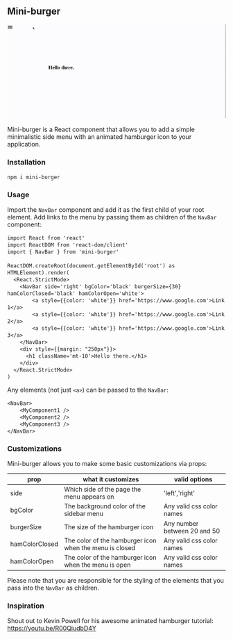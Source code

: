 ## Mini-burger

![](screen_recording.gif)

Mini-burger is a React component that allows you to add a simple minimalistic side menu with an animated hamburger icon to your application.

### Installation

```
npm i mini-burger
```

### Usage

Import the `NavBar` component and add it as the first child of your root element. Add links to the menu by passing them as children of the `NavBar` component:

```
import React from 'react'
import ReactDOM from 'react-dom/client'
import { NavBar } from 'mini-burger'

ReactDOM.createRoot(document.getElementById('root') as HTMLElement).render(
  <React.StrictMode>
    <NavBar side='right' bgColor='black' burgerSize={30} hamColorClosed='black' hamColorOpen='white'>
        <a style={{color: 'white'}} href='https://www.google.com'>Link 1</a>
        <a style={{color: 'white'}} href='https://www.google.com'>Link 2</a>
        <a style={{color: 'white'}} href='https://www.google.com'>Link 3</a>
    </NavBar>
    <div style={{margin: "250px"}}>
      <h1 className='mt-10'>Hello there.</h1>
    </div>
  </React.StrictMode>
)
```

Any elements (not just `<a>`) can be passed to the `NavBar`:
```
<NavBar> 
    <MyComponent1 />
    <MyComponent2 />
    <MyComponent3 />
</NavBar>
```

### Customizations

Mini-burger allows you to make some basic customizations via props:

| prop | what it customizes | valid options |
| ---- | ------------- | ------------- |
| side | Which side of the page the menu appears on | 'left','right' |
| bgColor | The background color of the sidebar menu | Any valid css color names |
| burgerSize | The size of the hamburger icon | Any number between 20 and 50 |
| hamColorClosed | The color of the hamburger icon when the menu is closed | Any valid css color names |
| hamColorOpen | The color of the hamburger icon when the menu is open | Any valid css color names | 

Please note that you are responsible for the styling of the elements that you pass into the `NavBar` as children.

### Inspiration

Shout out to Kevin Powell for his awesome animated hamburger tutorial: https://youtu.be/R00QiudbD4Y

